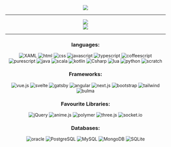 <div align='center'>
    <p>
        <img src='https://github.com/iamstrawberry/website1/blob/65c44fb5c9e514b6d2a285c9d51e39ca5ae3d49e/assets/media/iamstrawberry.png'>
        <hr>
    </p>
    <div>
        <span><a href="#" target="blank">
            <img src='https://github-readme-stats-git-masterrstaa-rickstaa.vercel.app/api?username=iamstrawberry&show_icons=true&theme=dark&card_width=1000&count_private=true&hide_border=true&title_color=fff&icon_color=79ff97&text_color=9f9f9f&ring_color=79ff97&custom_title=Stats&include_all_commits=true'>
        </a></span>
        <br>
        <a href="#" target="blank">
            <img src="https://github-readme-stats-git-masterrstaa-rickstaa.vercel.app/api/top-langs/?username=iamstrawberry&theme=dark&hide_border=true&hide=html,css&card_width=1000&title_color=fff">
        </a>
        <hr>
    </div>
    <div>
        <h3>languages:</h3>
        <img src="https://img.shields.io/static/v1?label=&message=XAML&color=%23151515&style=for-the-badge&logo=XAML" alt="XAML">
        <img src="https://img.shields.io/static/v1?label=&message=html&color=%23151515&style=for-the-badge&logo=html5" alt="html">
        <img src="https://img.shields.io/static/v1?label=&message=css&color=%23151515&style=for-the-badge&logo=css3" alt="css">
        <img src="https://img.shields.io/static/v1?label=&message=javascript&color=%23151515&style=for-the-badge&logo=javascript" alt="javascript">
        <img src="https://img.shields.io/static/v1?label=&message=typescript&color=%23151515&style=for-the-badge&logo=typescript" alt="typescript">
        <img src="https://img.shields.io/static/v1?label=&message=coffeescript&color=%23151515&style=for-the-badge&logo=CoffeeScript" alt="coffeescript">
        <img src="https://img.shields.io/static/v1?label=&message=purescript&color=%23151515&style=for-the-badge&logo=PureScript" alt="purescript">
        <img src="https://img.shields.io/static/v1?label=&message=java&color=%23151515&style=for-the-badge&logo=oracle" alt="java">
        <img src="https://img.shields.io/static/v1?label=&message=Scala&color=%23151515&style=for-the-badge&logo=Scala" alt="scala">
        <img src="https://img.shields.io/static/v1?label=&message=Kotlin&color=%23151515&style=for-the-badge&logo=Kotlin" alt="kotlin">
        <img src="https://img.shields.io/static/v1?label=&message=Csharp&color=%23151515&style=for-the-badge&logo=Csharp" alt="Csharp">
        <img src="https://img.shields.io/static/v1?label=&message=lua&color=%23151515&style=for-the-badge&logo=Lua&logoColor=darkblue" alt="lua">
        <img src="https://img.shields.io/static/v1?label=&message=python&color=%23151515&style=for-the-badge&logo=python" alt="python">
        <img src="https://img.shields.io/static/v1?label=&message=scratch&color=%23151515&style=for-the-badge&logo=Scratch&logoColor=%23FFAB1A" alt="scratch">
    </div>
    <div>
        <h3>Frameworks:</h3>
        <img src="https://img.shields.io/static/v1?label=&message=vue.js&color=%23151515&style=for-the-badge&logo=vue.js" alt="vue.js">
        <img src="https://img.shields.io/static/v1?label=&message=svelte&color=%23151515&style=for-the-badge&logo=svelte" alt="svelte">
        <img src="https://img.shields.io/static/v1?label=&message=gatsby&color=%23151515&style=for-the-badge&logo=gatsby" alt="gatsby">
        <img src="https://img.shields.io/static/v1?label=&message=angular&color=%23151515&style=for-the-badge&logo=Angular&logoColor=%23FF0000" alt="angular">
        <img src="https://img.shields.io/static/v1?label=&message=next.js&color=%23151515&style=for-the-badge&logo=next.js" alt="next.js">
        <img src="https://img.shields.io/static/v1?label=&message=bootstrap&color=%23151515&style=for-the-badge&logo=bootstrap" alt="bootstrap">
        <img src="https://img.shields.io/static/v1?label=&message=tailwind&color=%23151515&style=for-the-badge&logo=Tailwind+CSS" alt="tailwind">
        <img src="https://img.shields.io/static/v1?label=&message=bulma&color=%23151515&style=for-the-badge&logo=Bulma" alt="bulma">
    </div>
    <div>
        <h3>Favourite Libraries:</h3>
        <img src="https://img.shields.io/static/v1?label=&message=jQuery&color=%23151515&style=for-the-badge&logo=jQuery" alt="jQuery">
        <img src="https://img.shields.io/static/v1?label=&message=anime.js&color=%23151515&style=for-the-badge&logo=amp&logoColor=%23FFFF00" alt="anime.js">
        <img src="https://img.shields.io/static/v1?label=&message=polymer&color=%23151515&style=for-the-badge&logo=google" alt="polymer">
        <img src="https://img.shields.io/static/v1?label=&message=three.js&color=%23151515&style=for-the-badge&logo=Three.js" alt="three.js">
        <img src="https://img.shields.io/static/v1?label=&message=socket.io&color=%23151515&style=for-the-badge&logo=Socket.io" alt="socket.io">
    </div>
    <div>
        <h3>Databases:</h3>
        <img src="https://img.shields.io/static/v1?label=&message=oracle&color=%23151515&style=for-the-badge&logo=oracle" alt="oracle">
        <img src="https://img.shields.io/static/v1?label=&message=Postgre+SQL&color=%23151515&style=for-the-badge&logo=PostgreSQL" alt="PostgreSQL">
        <img src="https://img.shields.io/static/v1?label=&message=MySQL&color=%23151515&style=for-the-badge&logo=MySQL" alt="MySQL">
        <img src="https://img.shields.io/static/v1?label=&message=Mongo+DB&color=%23151515&style=for-the-badge&logo=MongoDB" alt="MongoDB">
        <img src="https://img.shields.io/static/v1?label=&message=SQLite&color=%23151515&style=for-the-badge&logo=SQLite" alt="SQLite">
    </div>
</div>
